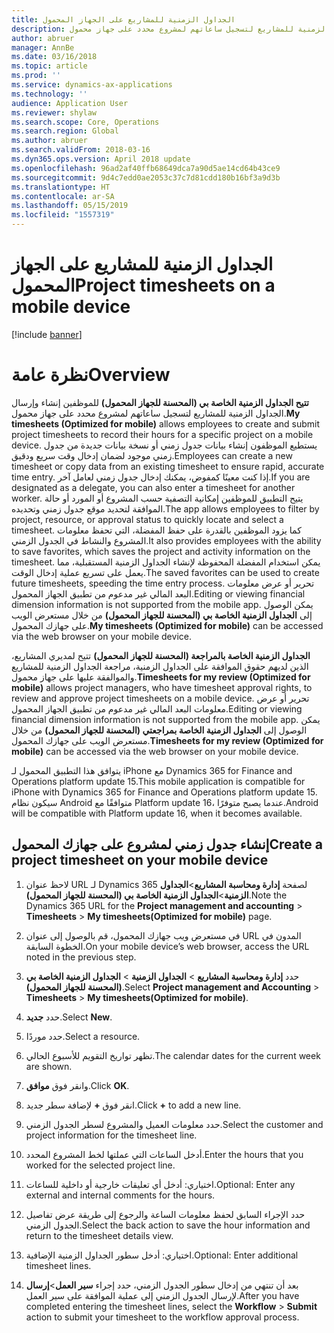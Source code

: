 ```yaml
---
title: الجداول الزمنية للمشاريع على الجهاز المحمول
description: تتيح الجداول الزمنية الخاصة بي (المحسنة للجهاز المحمول) للموظفين إنشاء وإرسال الجداول الزمنية للمشاريع لتسجيل ساعاتهم لمشروع محدد على جهاز محمول.
author: abruer
manager: AnnBe
ms.date: 03/16/2018
ms.topic: article
ms.prod: ''
ms.service: dynamics-ax-applications
ms.technology: ''
audience: Application User
ms.reviewer: shylaw
ms.search.scope: Core, Operations
ms.search.region: Global
ms.author: abruer
ms.search.validFrom: 2018-03-16
ms.dyn365.ops.version: April 2018 update
ms.openlocfilehash: 96ad2af40ffb68649dca7a90d5ae14cd64b43ce9
ms.sourcegitcommit: 9d4c7edd0ae2053c37c7d81cdd180b16bf3a9d3b
ms.translationtype: HT
ms.contentlocale: ar-SA
ms.lasthandoff: 05/15/2019
ms.locfileid: "1557319"
---
```

# <a name="project-timesheets-on-a-mobile-device"></a><span data-ttu-id="e1279-103">الجداول الزمنية للمشاريع على الجهاز المحمول</span><span class="sxs-lookup"><span data-stu-id="e1279-103">Project timesheets on a mobile device</span></span>

[!include [banner](../includes/banner.md)]

# <a name="overview"></a><span data-ttu-id="e1279-104">نظرة عامة</span><span class="sxs-lookup"><span data-stu-id="e1279-104">Overview</span></span>

<span data-ttu-id="e1279-105">**تتيح الجداول الزمنية الخاصة بي (المحسنة للجهاز المحمول)** للموظفين إنشاء وإرسال الجداول الزمنية للمشاريع لتسجيل ساعاتهم لمشروع محدد على جهاز محمول.</span><span class="sxs-lookup"><span data-stu-id="e1279-105">**My timesheets (Optimized for mobile)** allows employees to create and submit project timesheets to record their hours for a specific project on a mobile device.</span></span> <span data-ttu-id="e1279-106">يستطيع الموظفون إنشاء بيانات جدول زمني أو نسخة بيانات جديدة من جدول زمني موجود لضمان إدخال وقت سريع ودقيق.</span><span class="sxs-lookup"><span data-stu-id="e1279-106">Employees can create a new timesheet or copy data from an existing timesheet to ensure rapid, accurate time entry.</span></span> <span data-ttu-id="e1279-107">إذا كنت معينًا كمفوض، يمكنك إدخال جدول زمني لعامل آخر.</span><span class="sxs-lookup"><span data-stu-id="e1279-107">If you are designated as a delegate, you can also enter a timesheet for another worker.</span></span> <span data-ttu-id="e1279-108">يتيح التطبيق للموظفين إمكانية التصفية حسب المشروع أو المورد أو حالة الموافقة لتحديد موقع جدول زمني وتحديده.</span><span class="sxs-lookup"><span data-stu-id="e1279-108">The app allows employees to filter by project, resource, or approval status to quickly locate and select a timesheet.</span></span> <span data-ttu-id="e1279-109">كما يزود الموظفين بالقدرة على حفظ المفضلة، التي تحفظ معلومات المشروع والنشاط في الجدول الزمني.</span><span class="sxs-lookup"><span data-stu-id="e1279-109">It also provides employees with the ability to save favorites, which saves the project and activity information on the timesheet.</span></span> <span data-ttu-id="e1279-110">يمكن استخدام المفضلة المحفوظة لإنشاء الجداول الزمنية المستقبلية، مما يعمل على تسريع عملية إدخال الوقت.</span><span class="sxs-lookup"><span data-stu-id="e1279-110">The saved favorites can be used to create future timesheets, speeding the time entry process.</span></span> <span data-ttu-id="e1279-111">تحرير أو عرض معلومات البعد المالي غير مدعوم من تطبيق الجهاز المحمول.</span><span class="sxs-lookup"><span data-stu-id="e1279-111">Editing or viewing financial dimension information is not supported from the mobile app.</span></span> <span data-ttu-id="e1279-112">يمكن الوصول إلى **الجداول الزمنية الخاصة بي (المحسنة للجهاز المحمول)** من خلال مستعرض الويب على جهازك المحمول.</span><span class="sxs-lookup"><span data-stu-id="e1279-112">**My timesheets (Optimized for mobile)** can be accessed via the web browser on your mobile device.</span></span>

<span data-ttu-id="e1279-113">**الجداول الزمنية الخاصة بالمراجعة (المحسنة للجهاز المحمول)** تتيح لمديري المشاريع، الذين لديهم حقوق الموافقة على الجداول الزمنية، مراجعة الجداول الزمنية للمشاريع والموالفقة عليها على جهاز محمول.</span><span class="sxs-lookup"><span data-stu-id="e1279-113">**Timesheets for my review (Optimized for mobile)** allows project managers, who have timesheet approval rights, to review and approve project timesheets on a mobile device.</span></span> <span data-ttu-id="e1279-114">تحرير أو عرض معلومات البعد المالي غير مدعوم من تطبيق الجهاز المحمول.</span><span class="sxs-lookup"><span data-stu-id="e1279-114">Editing or viewing financial dimension information is not supported from the mobile app.</span></span> <span data-ttu-id="e1279-115">يمكن الوصول إلى **الجداول الزمنية الخاصة بمراجعتي (المحسنة للجهاز المحمول)** من خلال مستعرض الويب على جهازك المحمول.</span><span class="sxs-lookup"><span data-stu-id="e1279-115">**Timesheets for my review (Optimized for mobile)** can be accessed via the web browser on your mobile device.</span></span>

<span data-ttu-id="e1279-116">يتوافق هذا التطبيق المحمول لـ iPhone مع Dynamics 365 for Finance and Operations platform update 15.</span><span class="sxs-lookup"><span data-stu-id="e1279-116">This mobile application is compatible for iPhone with Dynamics 365 for Finance and Operations platform update 15.</span></span>
<span data-ttu-id="e1279-117">سيكون نظام Android متوافقًا مع Platform update 16، عندما يصبح متوفرًا.</span><span class="sxs-lookup"><span data-stu-id="e1279-117">Android will be compatible with Platform update 16, when it becomes available.</span></span>

<a name="create-a-project-timesheet-on-your-mobile-device"></a><span data-ttu-id="e1279-118">إنشاء جدول زمني لمشروع على جهازك المحمول</span><span class="sxs-lookup"><span data-stu-id="e1279-118">Create a project timesheet on your mobile device</span></span>
------------------------------------------------

1.  <span data-ttu-id="e1279-119">لاحظ عنوان URL لـ Dynamics 365 لصفحة **إدارة ومحاسبة المشاريع**\>**الجداول الزمنية**\>**الجداول الزمنية الخاصة بي (المحسنة للجهاز المحمول)**.</span><span class="sxs-lookup"><span data-stu-id="e1279-119">Note the Dynamics 365 URL for the **Project management and accounting** \> **Timesheets** \> **My timesheets(Optimized for mobile)** page.</span></span>

2.  <span data-ttu-id="e1279-120">في مستعرض ويب جهازك المحمول، قم بالوصول إلى عنوان URL المدون في الخطوة السابقة.</span><span class="sxs-lookup"><span data-stu-id="e1279-120">On your mobile device’s web browser, access the URL noted in the previous step.</span></span>
 
3.  <span data-ttu-id="e1279-121">حدد **إدارة ومحاسبة المشاريع** \> **الجداول الزمنية** \> **الجداول الزمنية الخاصة بي (المحسنة للجهاز المحمول)**.</span><span class="sxs-lookup"><span data-stu-id="e1279-121">Select **Project management and Accounting** \> **Timesheets** \> **My timesheets(Optimized for mobile)**.</span></span>

4.  <span data-ttu-id="e1279-122">حدد **جديد**.</span><span class="sxs-lookup"><span data-stu-id="e1279-122">Select **New**.</span></span>

5.  <span data-ttu-id="e1279-123">حدد موردًا.</span><span class="sxs-lookup"><span data-stu-id="e1279-123">Select a resource.</span></span>

6.  <span data-ttu-id="e1279-124">تظهر تواريخ التقويم للأسبوع الحالي.</span><span class="sxs-lookup"><span data-stu-id="e1279-124">The calendar dates for the current week are shown.</span></span>

7.  <span data-ttu-id="e1279-125">وانقر فوق **موافق**.</span><span class="sxs-lookup"><span data-stu-id="e1279-125">Click **OK**.</span></span>

8.  <span data-ttu-id="e1279-126">انقر فوق **+** لإضافة سطر جديد.</span><span class="sxs-lookup"><span data-stu-id="e1279-126">Click **+** to add a new line.</span></span>

9.  <span data-ttu-id="e1279-127">حدد معلومات العميل والمشروع لسطر الجدول الزمني.</span><span class="sxs-lookup"><span data-stu-id="e1279-127">Select the customer and project information for the timesheet line.</span></span>

10. <span data-ttu-id="e1279-128">أدخل الساعات التي عملتها لخط المشروع المحدد.</span><span class="sxs-lookup"><span data-stu-id="e1279-128">Enter the hours that you worked for the selected project line.</span></span>

11. <span data-ttu-id="e1279-129">اختياري: أدخل أي تعليقات خارجية أو داخلية للساعات.</span><span class="sxs-lookup"><span data-stu-id="e1279-129">Optional: Enter any external and internal comments for the hours.</span></span>

12. <span data-ttu-id="e1279-130">حدد الإجراء السابق لحفظ معلومات الساعة والرجوع إلى طريقة عرض تفاصيل الجدول الزمني.</span><span class="sxs-lookup"><span data-stu-id="e1279-130">Select the back action to save the hour information and return to the timesheet details view.</span></span>

13. <span data-ttu-id="e1279-131">اختياري: أدخل سطور الجداول الزمنية الإضافية.</span><span class="sxs-lookup"><span data-stu-id="e1279-131">Optional: Enter additional timesheet lines.</span></span>

14. <span data-ttu-id="e1279-132">بعد أن تنتهي من إدخال سطور الجدول الزمني، حدد إجراء **سير العمل**\>**إرسال** لإرسال الجدول الزمني إلى عملية الموافقة على سير العمل.</span><span class="sxs-lookup"><span data-stu-id="e1279-132">After you have completed entering the timesheet lines, select the **Workflow** \> **Submit** action to submit your timesheet to the workflow approval process.</span></span>
